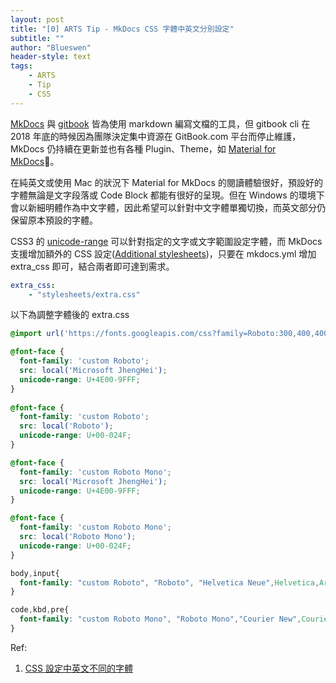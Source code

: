 ```yaml
---
layout: post
title: "[0] ARTS Tip - MkDocs CSS 字體中英文分別設定"
subtitle: ""
author: "Blueswen"
header-style: text
tags:
    - ARTS
    - Tip
    - CSS
---
```


[MkDocs](https://www.mkdocs.org/) 與 [gitbook](https://github.com/GitbookIO/gitbook) 皆為使用 markdown 編寫文檔的工具，但 gitbook cli 在 2018 年底的時候因為團隊決定集中資源在 GitBook.com 平台而停止維護，MkDocs 仍持續在更新並也有各種 Plugin、Theme，如 [Material for MkDocs](https://squidfunk.github.io/mkdocs-material/)。

在純英文或使用 Mac 的狀況下 Material for MkDocs 的閱讀體驗很好，預設好的字體無論是文字段落或 Code Block 都能有很好的呈現。但在 Windows 的環境下會以新細明體作為中文字體，因此希望可以針對中文字體單獨切換，而英文部分仍保留原本預設的字體。

CSS3 的 [unicode-range](https://developer.mozilla.org/en-US/docs/Web/CSS/%40font-face/unicode-range) 可以針對指定的文字或文字範圍設定字體，而 MkDocs 支援增加額外的 CSS 設定([Additional stylesheets](https://squidfunk.github.io/mkdocs-material/customization/#additional-stylesheets))，只要在 mkdocs.yml 增加 extra_css 即可，結合兩者即可達到需求。

```yaml
extra_css:
    - "stylesheets/extra.css"
```

以下為調整字體後的 extra.css

```css
@import url('https://fonts.googleapis.com/css?family=Roboto:300,400,400i,700|Roboto+Mono&display=fallback');

@font-face {
  font-family: 'custom Roboto';
  src: local('Microsoft JhengHei');
  unicode-range: U+4E00-9FFF;
}
  
@font-face {
  font-family: 'custom Roboto';
  src: local('Roboto');
  unicode-range: U+00-024F;
}

@font-face {
  font-family: 'custom Roboto Mono';
  src: local('Microsoft JhengHei');
  unicode-range: U+4E00-9FFF;
}

@font-face {
  font-family: 'custom Roboto Mono';
  src: local('Roboto Mono');
  unicode-range: U+00-024F;
}

body,input{
  font-family: "custom Roboto", "Roboto", "Helvetica Neue",Helvetica,Arial,sans-serif;
}

code,kbd,pre{
  font-family: "custom Roboto Mono", "Roboto Mono","Courier New",Courier,monospace;
}
```

Ref:

1. [CSS 設定中英文不同的字體](https://wcc723.github.io/sass/2014/02/21/font-code-range/)
